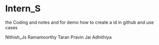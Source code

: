 # Intern_S
the Coding and notes and for demo how to create a id in github and use cases


Nithish_Js
Ramamoorthy
Taran Pravin
Jai Adhithiya